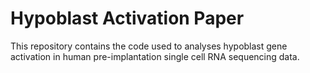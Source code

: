 # Hypoblast Activation Paper
This repository contains the code used to analyses hypoblast gene activation in human pre-implantation single cell RNA sequencing data.
